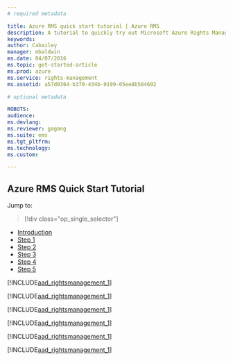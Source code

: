 ```yaml
---
# required metadata

title: Azure RMS quick start tutorial | Azure RMS
description: A tutorial to quickly try out Microsoft Azure Rights Management for your organization with just 5 steps that should take you less than 15 minutes.
keywords:
author: Cabailey
manager: mbaldwin
ms.date: 04/07/2016
ms.topic: get-started-article
ms.prod: azure
ms.service: rights-management
ms.assetid: a57d0364-b370-434b-9199-05ee8b584692

# optional metadata

ROBOTS: 
audience:
ms.devlang: 
ms.reviewer: gagang
ms.suite: ems
ms.tgt_pltfrm:
ms.technology:
ms.custom:

---
```


## Azure RMS Quick Start Tutorial


Jump to: 
> [!div class="op_single_selector"]
- [Introduction](rms-quickstart-intro.md)
- [Step 1](tutorial-step1.md)
- [Step 2](tutorial-step2.md)
- [Step 3](tutorial-step3.md)
- [Step 4](tutorial-step4.md)
- [Step 5](tutorial-step5.md)

[!INCLUDE[aad_rightsmanagement_1](../includes/rms-quickstart-intro-include.md)] 

[!INCLUDE[aad_rightsmanagement_1](../includes/tutorial-step1-include.md)] 

[!INCLUDE[aad_rightsmanagement_1](../includes/tutorial-step2-include.md)] 

[!INCLUDE[aad_rightsmanagement_1](../includes/tutorial-step3-include.md)] 

[!INCLUDE[aad_rightsmanagement_1](../includes/tutorial-step4-include.md)] 

[!INCLUDE[aad_rightsmanagement_1](../includes/tutorial-step5-include.md)] 